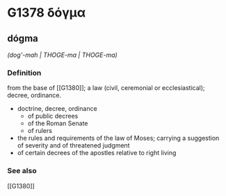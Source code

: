 # G1378 δόγμα

## dógma

_(dog'-mah | THOGE-ma | THOGE-ma)_

### Definition

from the base of [[G1380]]; a law (civil, ceremonial or ecclesiastical); decree, ordinance.

- doctrine, decree, ordinance
  - of public decrees
  - of the Roman Senate
  - of rulers
- the rules and requirements of the law of Moses; carrying a suggestion of severity and of threatened judgment
- of certain decrees of the apostles relative to right living

### See also

[[G1380]]

